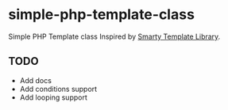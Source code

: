 # simple-php-template-class
Simple PHP Template class Inspired by [Smarty Template Library](https://github.com/smarty-php/smarty).

## TODO
* Add docs
* Add conditions support
* Add looping support
